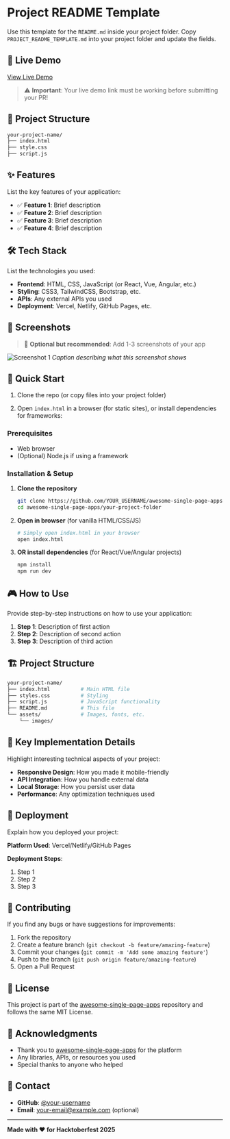 # Project README Template

 Use this template for the `README.md` inside your project folder. Copy `PROJECT_README_TEMPLATE.md` into your project folder and update the fields.

## 🚀 Live Demo

 [View Live Demo](https://your-live-demo-link.com)

 > ⚠️ **Important**: Your live demo link must be working before submitting your PR!

## 📁 Project Structure

  ```bash
 your-project-name/
 ├── index.html
 ├── style.css
 ├── script.js
   ```

## ✨ Features

List the key features of your application:

- ✅ **Feature 1**: Brief description
- ✅ **Feature 2**: Brief description  
- ✅ **Feature 3**: Brief description
- ✅ **Feature 4**: Brief description

## 🛠️ Tech Stack

List the technologies you used:

- **Frontend**: HTML, CSS, JavaScript (or React, Vue, Angular, etc.)
- **Styling**: CSS3, TailwindCSS, Bootstrap, etc.
- **APIs**: Any external APIs you used
- **Deployment**: Vercel, Netlify, GitHub Pages, etc.

## 📱 Screenshots

> 📸 **Optional but recommended**: Add 1-3 screenshots of your app

![Screenshot 1](./screenshots/screenshot1.png)
*Caption describing what this screenshot shows*

## 🏁 Quick Start

 1. Clone the repo (or copy files into your project folder)

 2. Open `index.html` in a browser (for static sites), or install dependencies for frameworks:

### Prerequisites

- Web browser
- (Optional) Node.js if using a framework

### Installation & Setup

1. **Clone the repository**

   ```bash
   git clone https://github.com/YOUR_USERNAME/awesome-single-page-apps.git
   cd awesome-single-page-apps/your-project-folder
   ```

2. **Open in browser** (for vanilla HTML/CSS/JS)

   ```bash
   # Simply open index.html in your browser
   open index.html
   ```

3. **OR install dependencies** (for React/Vue/Angular projects)

   ```bash
   npm install
   npm run dev
   ```

## 🎮 How to Use

Provide step-by-step instructions on how to use your application:

1. **Step 1**: Description of first action
2. **Step 2**: Description of second action
3. **Step 3**: Description of third action

## 🏗️ Project Structure

```bash
your-project-name/
├── index.html          # Main HTML file
├── styles.css          # Styling
├── script.js           # JavaScript functionality
├── README.md           # This file
└── assets/             # Images, fonts, etc.
    └── images/
```

## 🌟 Key Implementation Details

Highlight interesting technical aspects of your project:

- **Responsive Design**: How you made it mobile-friendly
- **API Integration**: How you handle external data
- **Local Storage**: How you persist user data
- **Performance**: Any optimization techniques used

## 🚀 Deployment

Explain how you deployed your project:

**Platform Used**: Vercel/Netlify/GitHub Pages

**Deployment Steps**:

1. Step 1
2. Step 2
3. Step 3

## 🤝 Contributing

If you find any bugs or have suggestions for improvements:

1. Fork the repository
2. Create a feature branch (`git checkout -b feature/amazing-feature`)
3. Commit your changes (`git commit -m 'Add some amazing feature'`)
4. Push to the branch (`git push origin feature/amazing-feature`)
5. Open a Pull Request

## 📄 License

This project is part of the [awesome-single-page-apps](https://github.com/Mystify7777/awesome-single-page-apps) repository and follows the same MIT License.

## 🙏 Acknowledgments

- Thank you to [awesome-single-page-apps](https://github.com/Mystify7777/awesome-single-page-apps) for the platform
- Any libraries, APIs, or resources you used
- Special thanks to anyone who helped

## 📧 Contact

- **GitHub**: [@your-username](https://github.com/your-username)
- **Email**: your-email@example.com (optional)

---

**Made with ❤️ for Hacktoberfest 2025**
